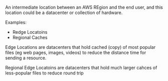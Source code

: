 An intermediate location between an AWS REgion and the end user, and this location could be a datacenter or collection of hardware.

Examples:
- Redge Locatoins
- Regional Caches

Edge Locations are datacenters that hold cached (copy) of most popular files (eg web pages, images, videos) to reduce the distance time for sending a resource.

Regional Edge Locatoins are datacenters that hold much larger cahces of less-popular files to reduce round trip